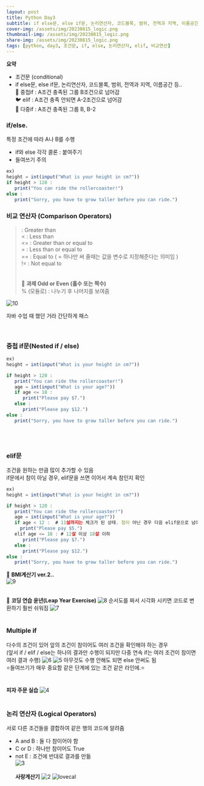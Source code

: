 ```yaml
---
layout: post
title: Python Day3
subtitle: if else문, else if문, 논리연산자, 코드블록, 범위, 전역과 지역, 이름공간 등..
cover-img: /assets/img/20230815_logic.png
thumbnail-img: /assets/img/20230815_logic.png
share-img: /assets/img/20230815_logic.png
tags: [python, day3, 조건문, if, else, 논리연산자, elif, 비교연산]
---
```


**요약**
- 조건문 (conditional)
- if else문, else if문, 논리연산자, 코드블록, 범위, 전역과 지역, 이름공간 등..  
🐧 중첩if : A조건 충족된 그룹 B조건으로 넘어감  
🐦 elif : A조건 충족 안되면 A-2조건으로 넘어감  
🐤 다중if : A조건 충족된 그룹 B, B-2  

### if/else. 
특정 조건에 따라 A나 B를 수행

- if와 else 각각 콜론 : 붙여주기
- 들여쓰기 주의
  
```javascript
ex)  
height = int(input("What is your height in cm?"))  
if height > 120 :  
   print("You can ride the rollercoaster!")  
else :  
   print("Sorry, you have to grow taller before you can ride.")  
```
### 비교 연산자 (Comparison Operators)
 > : Greater than  
 < : Less than  
 <= : Greater than or equal to  
 >= : Less than or equal to  
 == : Equal to ( = 하나만 써 줄때는 값을 변수로 지정해준다는 의미임 )  
 != : Not equal to  
<br><br>
🐶 **과제 Odd or Even (홀수 또는 짝수)**  
% (모듈로) : 나누기 후 나머지를 보여줌
> 
![10](/assets/img/20230815_even.png)  

자바 수업 때 했던 거라 간단하게 패스  
<br><br>
### 중첩 if문(Nested if / else)  
```javascript
ex)
height = int(input("What is your height in cm?"))

if height > 120 :
   print("You can ride the rollercoaster!")
   age = int(input("What is your age?"))
   if age <= 18 :
      print("Please pay $7.")
   else :
      print("Please pay $12.")
else :
   print("Sorry, you have to grow taller before you can ride.")
```
<br><br>
### elif문
조건을 원하는 만큼 많이 추가할 수 있음  
if문에서 참이 아닐 경우, elif문을 쓰면 이어서 계속 참인지 확인   
```javascript
ex)
height = int(input("What is your height in cm?"))

if height > 120 :
   print("You can ride the rollercoaster!")
   age = int(input("What is your age?"))
   if age < 12 :  # 11살까지는 체크가 된 상태. 참이 아닌 경우 다음 elif문으로 넘어감
     print("Please pay $5.")
   elif age <= 18 : # 12살 이상 18살 이하
      print("Please pay $7.")
   else : 
      print("Please pay $12.")
else :
   print("Sorry, you have to grow taller before you can ride.")
```

🐰 **BMI계산기 ver.2..**  
![9](/assets/img/20230815_bmi2.png)
<br><br>

🐯 **코딩 연습 윤년(Leap Year Exercise)**
![8](/assets/img/20230815_logic.png)
순서도를 짜서 시각화 시키면 코드로 변환하기 훨씬 쉬워짐
![7](/assets/img/20230815_leap.png)
<br><br>
### Multiple if
다수의 조건이 있어 앞의 조건이 참이어도 여러 조건을 확인해야 하는 경우  
(앞서 if / elif / else는 하나의 결과만 수행이 되지만 다중 연속 if는 여러 조건이 참이면 여러 결과 수행)
![6](/assets/img/20230815_flowcha.png)
![5](/assets/img/20230815_bill.png)
아무것도 수행 안해도 되면 else 안써도 됨  
⭐️들여쓰기가 매우 중요함 같은 단계에 있는 조건 같은 라인에.⭐️  
<br><br>
**피자 주문 실습**
![4](/assets/img/20230815_pizza.png)
<br><br>
### 논리 연산자 (Logical Operators)
서로 다른 조건들을 결합하여 같은 행의 코드에 알려줌  

- A and B : 둘 다 참이어야 함  
- C or D : 하나만 참이어도 True  
- not E : 	조건에 반대로 결과를 만듦  
![3](/assets/img/20230815_logical.png)
<br><br>
**사랑계산기**
![2](/assets/img/20230815_cal1.png)
![lovecal](/assets/img/20230815_lovecal.png)


